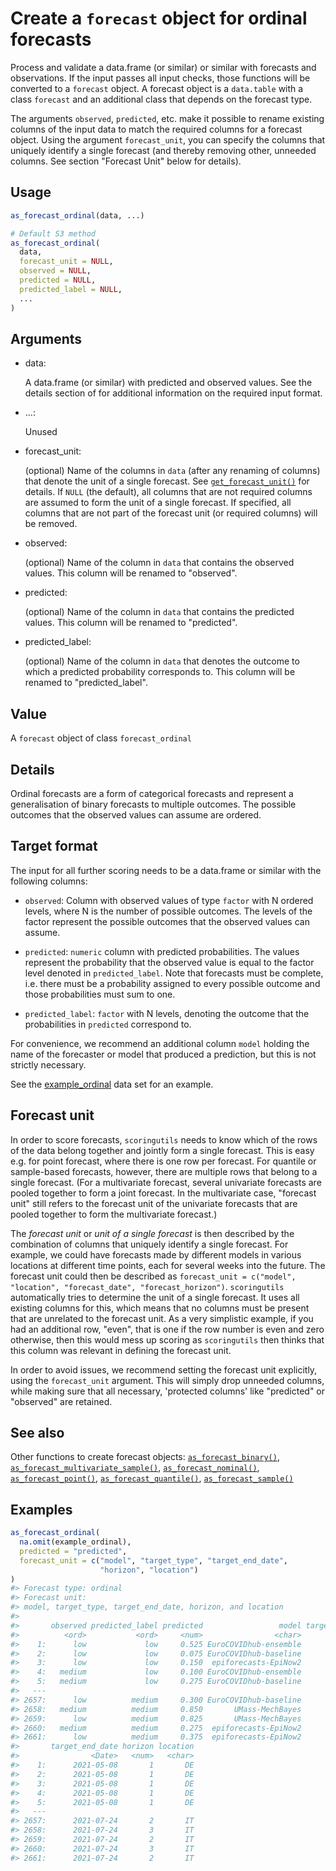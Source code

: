 # Create a `forecast` object for ordinal forecasts

Process and validate a data.frame (or similar) or similar with forecasts
and observations. If the input passes all input checks, those functions
will be converted to a `forecast` object. A forecast object is a
`data.table` with a class `forecast` and an additional class that
depends on the forecast type.

The arguments `observed`, `predicted`, etc. make it possible to rename
existing columns of the input data to match the required columns for a
forecast object. Using the argument `forecast_unit`, you can specify the
columns that uniquely identify a single forecast (and thereby removing
other, unneeded columns. See section "Forecast Unit" below for details).

## Usage

``` r
as_forecast_ordinal(data, ...)

# Default S3 method
as_forecast_ordinal(
  data,
  forecast_unit = NULL,
  observed = NULL,
  predicted = NULL,
  predicted_label = NULL,
  ...
)
```

## Arguments

- data:

  A data.frame (or similar) with predicted and observed values. See the
  details section of for additional information on the required input
  format.

- ...:

  Unused

- forecast_unit:

  (optional) Name of the columns in `data` (after any renaming of
  columns) that denote the unit of a single forecast. See
  [`get_forecast_unit()`](https://epiforecasts.io/scoringutils/dev/reference/get_forecast_unit.md)
  for details. If `NULL` (the default), all columns that are not
  required columns are assumed to form the unit of a single forecast. If
  specified, all columns that are not part of the forecast unit (or
  required columns) will be removed.

- observed:

  (optional) Name of the column in `data` that contains the observed
  values. This column will be renamed to "observed".

- predicted:

  (optional) Name of the column in `data` that contains the predicted
  values. This column will be renamed to "predicted".

- predicted_label:

  (optional) Name of the column in `data` that denotes the outcome to
  which a predicted probability corresponds to. This column will be
  renamed to "predicted_label".

## Value

A `forecast` object of class `forecast_ordinal`

## Details

Ordinal forecasts are a form of categorical forecasts and represent a
generalisation of binary forecasts to multiple outcomes. The possible
outcomes that the observed values can assume are ordered.

## Target format

The input for all further scoring needs to be a data.frame or similar
with the following columns:

- `observed`: Column with observed values of type `factor` with N
  ordered levels, where N is the number of possible outcomes. The levels
  of the factor represent the possible outcomes that the observed values
  can assume.

- `predicted`: `numeric` column with predicted probabilities. The values
  represent the probability that the observed value is equal to the
  factor level denoted in `predicted_label`. Note that forecasts must be
  complete, i.e. there must be a probability assigned to every possible
  outcome and those probabilities must sum to one.

- `predicted_label`: `factor` with N levels, denoting the outcome that
  the probabilities in `predicted` correspond to.

For convenience, we recommend an additional column `model` holding the
name of the forecaster or model that produced a prediction, but this is
not strictly necessary.

See the
[example_ordinal](https://epiforecasts.io/scoringutils/dev/reference/example_ordinal.md)
data set for an example.

## Forecast unit

In order to score forecasts, `scoringutils` needs to know which of the
rows of the data belong together and jointly form a single forecast.
This is easy e.g. for point forecast, where there is one row per
forecast. For quantile or sample-based forecasts, however, there are
multiple rows that belong to a single forecast. (For a multivariate
forecast, several univariate forecasts are pooled together to form a
joint forecast. In the multivariate case, "forecast unit" still refers
to the forecast unit of the univariate forecasts that are pooled
together to form the multivariate forecast.)

The *forecast unit* or *unit of a single forecast* is then described by
the combination of columns that uniquely identify a single forecast. For
example, we could have forecasts made by different models in various
locations at different time points, each for several weeks into the
future. The forecast unit could then be described as
`forecast_unit = c("model", "location", "forecast_date", "forecast_horizon")`.
`scoringutils` automatically tries to determine the unit of a single
forecast. It uses all existing columns for this, which means that no
columns must be present that are unrelated to the forecast unit. As a
very simplistic example, if you had an additional row, "even", that is
one if the row number is even and zero otherwise, then this would mess
up scoring as `scoringutils` then thinks that this column was relevant
in defining the forecast unit.

In order to avoid issues, we recommend setting the forecast unit
explicitly, using the `forecast_unit` argument. This will simply drop
unneeded columns, while making sure that all necessary, 'protected
columns' like "predicted" or "observed" are retained.

## See also

Other functions to create forecast objects:
[`as_forecast_binary()`](https://epiforecasts.io/scoringutils/dev/reference/as_forecast_binary.md),
[`as_forecast_multivariate_sample()`](https://epiforecasts.io/scoringutils/dev/reference/as_forecast_multivariate_sample.md),
[`as_forecast_nominal()`](https://epiforecasts.io/scoringutils/dev/reference/as_forecast_nominal.md),
[`as_forecast_point()`](https://epiforecasts.io/scoringutils/dev/reference/as_forecast_point.md),
[`as_forecast_quantile()`](https://epiforecasts.io/scoringutils/dev/reference/as_forecast_quantile.md),
[`as_forecast_sample()`](https://epiforecasts.io/scoringutils/dev/reference/as_forecast_sample.md)

## Examples

``` r
as_forecast_ordinal(
  na.omit(example_ordinal),
  predicted = "predicted",
  forecast_unit = c("model", "target_type", "target_end_date",
                    "horizon", "location")
)
#> Forecast type: ordinal
#> Forecast unit:
#> model, target_type, target_end_date, horizon, and location
#> 
#>       observed predicted_label predicted                 model target_type
#>          <ord>           <ord>     <num>                <char>      <char>
#>    1:      low             low     0.525 EuroCOVIDhub-ensemble       Cases
#>    2:      low             low     0.075 EuroCOVIDhub-baseline       Cases
#>    3:      low             low     0.150  epiforecasts-EpiNow2       Cases
#>    4:   medium             low     0.100 EuroCOVIDhub-ensemble      Deaths
#>    5:   medium             low     0.275 EuroCOVIDhub-baseline      Deaths
#>   ---                                                                     
#> 2657:      low          medium     0.300 EuroCOVIDhub-baseline      Deaths
#> 2658:   medium          medium     0.850       UMass-MechBayes      Deaths
#> 2659:      low          medium     0.825       UMass-MechBayes      Deaths
#> 2660:   medium          medium     0.275  epiforecasts-EpiNow2      Deaths
#> 2661:      low          medium     0.375  epiforecasts-EpiNow2      Deaths
#>       target_end_date horizon location
#>                <Date>   <num>   <char>
#>    1:      2021-05-08       1       DE
#>    2:      2021-05-08       1       DE
#>    3:      2021-05-08       1       DE
#>    4:      2021-05-08       1       DE
#>    5:      2021-05-08       1       DE
#>   ---                                 
#> 2657:      2021-07-24       2       IT
#> 2658:      2021-07-24       3       IT
#> 2659:      2021-07-24       2       IT
#> 2660:      2021-07-24       3       IT
#> 2661:      2021-07-24       2       IT
```
